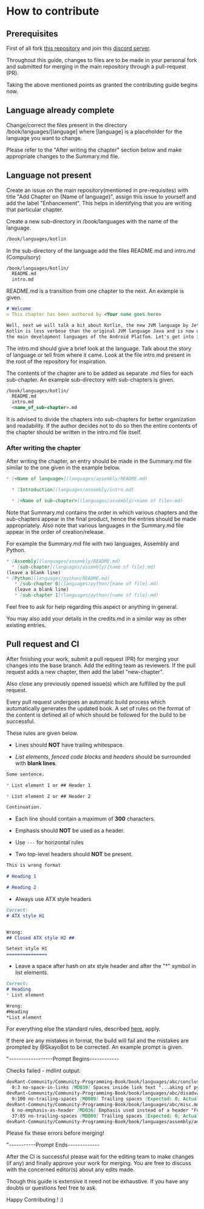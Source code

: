 # How to contribute

## Prerequisites

First of all fork [this repository](https://github.com/devRant-Community/Community-Programming-Book/)
and join this [discord server](https://discord.gg/TDut3Fq).

Throughout this guide, changes to files are to be made in your personal fork
and submitted for merging in the main repository through a pull-request (PR).

Taking the above mentioned points as granted the contributing guide begins now.

## Language already complete

Change/correct the files present in the directory /book/languages/[language]
where [language] is a placeholder for the language you want to change.

Please refer to the "After writing the chapter" section below and make
appropriate changes to the Summary.md file.

## Language not present

Create an issue on the main repository(mentioned in pre-requisites) with title
"Add Chapter on {Name of language}", assign this issue to yourself and add the
label "Enhancement". This helps in identifying that you are writing that
particular chapter.

Create a new sub-directory in /book/languages with the name of the language.

``` md
/book/languages/kotlin
```

In the sub-directory of the language add the files README.md and intro.md (Compulsory)

``` md
/book/languages/kotlin/
  README.md
  intro.md
```

README.md is a transition from one chapter to the next. An example is given.

``` md
# Welcome
> This chapter has been authored by <Your name goes here>

Well, next we will talk a bit about Kotlin, the new JVM language by Jetbrains.
Kotlin is less verbose than the original JVM language Java and is now one of
the main development languages of the Android Platfom. Let's get into it.
```

The intro.md should give a brief look at the language. Talk about the story of
language or tell from where it came. Look at the file intro.md present in the
root of the repository for inspiration.

The contents of the chapter are to be added as separate .md files for
each sub-chapter. An example sub-directory with sub-chapters is given.

``` md
/book/languages/kotlin/
  README.md
  intro.md
  <name_of_sub-chapter>.md
```

It is advised to divide the chapters into sub-chapters for better organization and
readability. If the author decides not to do so then the entire
contents of the chapter should be written in the intro.md file itself.

### After writing the chapter

After writing the chapter, an entry should be made in the Summary.md file similar
to the one given in the example below.

```md
* [<Name of language>](languages/assembly/README.md)

  * [Introduction](languages/assembly/intro.md)

  * [<Name of sub-chapter>](languages/assembly/<name of file>.md)
```

Note that Summary.md contains the order in which various chapters and the
sub-chapters appear in the final product, hence the entries should be made
appropriately. Also note that various languages in the Summary.md file appear
in the order of creation/release.

For example the Summary.md file with two languages, Assembly and Python.

```md
* [Assembly](languages/assembly/README.md)
  * [sub-chapter](languages/assembly/{name of file}.md)
(leave a blank line)
* [Python](languages/python/README.md)
   * [sub-chapter 0](languages/python/{name of file}.md)
   (leave a blank line)
   * [sub-chapter 1](languages/python/{name of file}.md)

```

Feel free to ask for help regarding this aspect or anything in general.

You may also add your details in the credits.md in a similar way as other existing entries.

## Pull request and CI

After finishing your work, submit a pull request (PR) for merging your changes
into the base branch. Add  the editing team as reviewers. If the pull request
adds a new chapter, then add the label "new-chapter".

Also close any previously opened issue(s) which are fulfilled by the
pull request.

Every pull request undergoes an automatic build process which automatically
generates the updated book. A set of rules on the format of the content is
defined all of which should be followed for the build to be successful.

These rules are given below.

* Lines should **NOT** have trailing whitespace.

* *List elements*, *fenced code blocks* and *headers* should be surrounded with **blank lines**.

```md
Some sentence.

* List element 1 or ## Header 1

* List element 2 or ## Header 2

Continuation.
```

* Each line should contain a maximum of **300** characters.

* Emphasis should **NOT** be used as a header.

* Use ``---`` for horizontal rules

* Two top-level headers should **NOT** be present.

```md
This is wrong format

# Heading 1

# Heading 2
```

* Always use ATX style headers

```md
Correct:
# ATX style H1


Wrong:
## Closed ATX style H2 ##

Setext style H1
===============
```

* Leave a space after hash on atx style header and after the "\*" symbol in list elements.

```md
Correct:
# Heading
* List element

Wrong:
#Heading
*List element
```

For everything else the standard rules, described [here](https://github.com/markdownlint/markdownlint/blob/master/docs/RULES.md), apply.

If there are any mistakes in format, the build will fail and the mistakes are
prompted by @SkayoBot to be corrected. An example prompt is given.

"------------------Prompt Begins------------

Checks failed - mdlint output:

```md
devRant-Community/Community-Programming-Book/book/languages/abc/conclusion.md
  9:3 no-space-in-links [MD039] Spaces inside link text "...aking of python-An interview ]"
devRant-Community/Community-Programming-Book/book/languages/abc/disadvantages.md
  9:100 no-trailing-spaces [MD009] Trailing spaces [Expected: 0; Actual: 3]
devRant-Community/Community-Programming-Book/book/languages/abc/misc.md
  6 no-emphasis-as-header [MD036] Emphasis used instead of a header "Function to convert given temp..."
  37:85 no-trailing-spaces [MD009] Trailing spaces [Expected: 0; Actual: 2]
devRant-Community/Community-Programming-Book/book/languages/assembly/advantages.md
```

Please fix these errors before merging!

"-----------Prompt Ends-------------

After the CI is successful please wait for the editing team to make changes
(if any) and finally approve your work for merging. You are free to discuss
with the concerned editor(s) about any edits made.

Though this guide is extensive it need not be exhaustive. If you have any
doubts or questions feel free to ask.

Happy Contributing ! :)
